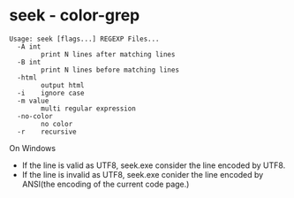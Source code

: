 seek - color-grep 
=================

```
Usage: seek [flags...] REGEXP Files...
  -A int
        print N lines after matching lines
  -B int
        print N lines before matching lines
  -html
        output html
  -i    ignore case
  -m value
        multi regular expression
  -no-color
        no color
  -r    recursive
```

On Windows

* If the line is valid as UTF8, seek.exe consider the line encoded by UTF8.
* If the line is invalid as UTF8, seek.exe conider the line encoded by ANSI(the encoding of the current code page.)
